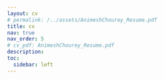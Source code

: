 ```yaml
---
layout: cv
# permalink: /../assets/AnimeshChourey_Resume.pdf
title: cv
nav: true
nav_order: 5
# cv_pdf: AnimeshChourey_Resume.pdf
description:
toc:
  sidebar: left
---
```

